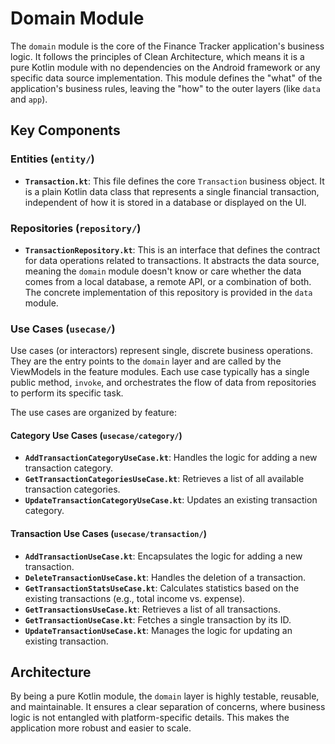 # Domain Module

The `domain` module is the core of the Finance Tracker application's business logic. It follows the principles of Clean Architecture, which means it is a pure Kotlin module with no dependencies on the Android framework or any specific data source implementation. This module defines the "what" of the application's business rules, leaving the "how" to the outer layers (like `data` and `app`).

## Key Components

### Entities (`entity/`)

-   **`Transaction.kt`**: This file defines the core `Transaction` business object. It is a plain Kotlin data class that represents a single financial transaction, independent of how it is stored in a database or displayed on the UI.

### Repositories (`repository/`)

-   **`TransactionRepository.kt`**: This is an interface that defines the contract for data operations related to transactions. It abstracts the data source, meaning the `domain` module doesn't know or care whether the data comes from a local database, a remote API, or a combination of both. The concrete implementation of this repository is provided in the `data` module.

### Use Cases (`usecase/`)

Use cases (or interactors) represent single, discrete business operations. They are the entry points to the `domain` layer and are called by the ViewModels in the feature modules. Each use case typically has a single public method, `invoke`, and orchestrates the flow of data from repositories to perform its specific task.

The use cases are organized by feature:

#### Category Use Cases (`usecase/category/`)

-   **`AddTransactionCategoryUseCase.kt`**: Handles the logic for adding a new transaction category.
-   **`GetTransactionCategoriesUseCase.kt`**: Retrieves a list of all available transaction categories.
-   **`UpdateTransactionCategoryUseCase.kt`**: Updates an existing transaction category.

#### Transaction Use Cases (`usecase/transaction/`)

-   **`AddTransactionUseCase.kt`**: Encapsulates the logic for adding a new transaction.
-   **`DeleteTransactionUseCase.kt`**: Handles the deletion of a transaction.
-   **`GetTransactionStatsUseCase.kt`**: Calculates statistics based on the existing transactions (e.g., total income vs. expense).
-   **`GetTransactionsUseCase.kt`**: Retrieves a list of all transactions.
-   **`GetTransactionUseCase.kt`**: Fetches a single transaction by its ID.
-   **`UpdateTransactionUseCase.kt`**: Manages the logic for updating an existing transaction.

## Architecture

By being a pure Kotlin module, the `domain` layer is highly testable, reusable, and maintainable. It ensures a clear separation of concerns, where business logic is not entangled with platform-specific details. This makes the application more robust and easier to scale. 